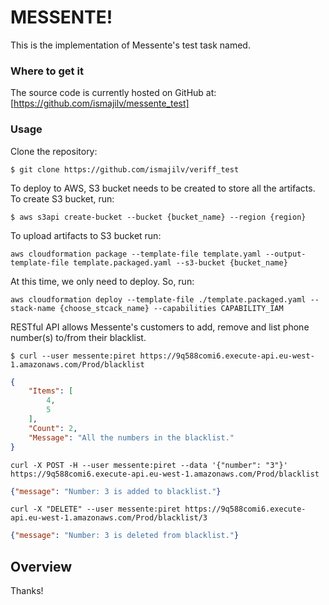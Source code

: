 

# MESSENTE!

This is the implementation of Messente's test task named. 

### Where to get it
The source code is currently hosted on GitHub at: [https://github.com/ismajilv/messente_test]

### Usage
Clone the repository:
```
$ git clone https://github.com/ismajilv/veriff_test
```
To deploy to AWS, S3 bucket needs to be created to store all the artifacts. To create S3 bucket, run:
```
$ aws s3api create-bucket --bucket {bucket_name} --region {region}
```
To upload artifacts to S3 bucket run:
```
aws cloudformation package --template-file template.yaml --output-template-file template.packaged.yaml --s3-bucket {bucket_name}
```
At this time, we only need to deploy. So, run:
```
aws cloudformation deploy --template-file ./template.packaged.yaml --stack-name {choose_stcack_name} --capabilities CAPABILITY_IAM
```

RESTful API allows Messente's customers to add, remove and list phone number(s) to/from their blacklist.
```
$ curl --user messente:piret https://9q588comi6.execute-api.eu-west-1.amazonaws.com/Prod/blacklist
```
```json
{
    "Items": [
        4,
        5
    ],
    "Count": 2,
    "Message": "All the numbers in the blacklist."
}
```
```
curl -X POST -H --user messente:piret --data '{"number": "3"}' https://9q588comi6.execute-api.eu-west-1.amazonaws.com/Prod/blacklist
```
```json
{"message": "Number: 3 is added to blacklist."}
```

```
curl -X "DELETE" --user messente:piret https://9q588comi6.execute-api.eu-west-1.amazonaws.com/Prod/blacklist/3
```
```json
{"message": "Number: 3 is deleted from blacklist."}
```
## Overview


Thanks!
